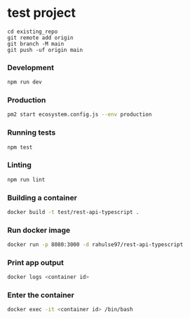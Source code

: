 # test project


```
cd existing_repo
git remote add origin 
git branch -M main
git push -uf origin main
```
### Development

```bash
npm run dev
```

### Production

```bash
pm2 start ecosystem.config.js --env production
```

### Running tests

```bash
npm test
```

### Linting

```bash
npm run lint
```

### Building a container

```bash
docker build -t test/rest-api-typescript .
```

### Run docker image

```bash
docker run -p 8080:3000 -d rahulse97/rest-api-typescript
```

### Print app output
```bash
docker logs <container id>
```

### Enter the container
```bash
docker exec -it <container id> /bin/bash
```

